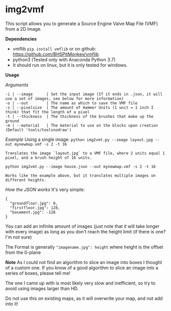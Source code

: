 # img2vmf
This script allows you to generate a Source Engine Valve Map File (VMF) from a 2D Image.

**Dependencies**

- vmflib `pip install vmflib` or on github: https://github.com/BHSPitMonkey/vmflib
- python3 (Tested only with Anaconda Python 3.7)
- It should run on linux, but it is only tested for windows.

**Usage**

*Arguments*

```
-i | --image      | Set the input image (If it ends in .json, it will use a set of images, see below for more information)
-o | --out        | The name as which to save the VMF file
-s | --pixelsize  | The amount of Hammer Units (1 unit = 1 inch I think) that fit the length of a pixel
-t | --thickness  | The thickness of the brushes that make up the ground
-m | --material   | The material to use on the blocks upon creation (Default 'tools/toolsnodraw')
```

*Example*
Using a single image:
`python img2vmt.py --image layout.jpg --out mynewmap.vmf -s 2 -t 16`

    Translates the image `layout.jpg` to a VMF file, where 2 units equal 1 pixel, and a brush height of 16 units.

`python img2vmt.py --image house.json --out mynewmap.vmf -s 2 -t 16`

    Works like the example above, but it translates multiple images on different heights.

*How the JSON works*
It's very simple:
```
{
  "groundfloor.jpg": 0,
  "firstfloor.jpg": 128,
  "basement.jpg": -128
}
```
You can add an infinite amount of images (just note that it will take longer with every image) as long as you don't reach the height limit (if there is one? I'm not sure)

The Format is generally `"imagename.jpg": height` where height is the offset from the 0-plane

**Note**
As I could not find an algorithm to slice an image into boxes I thought of a custom one.
If you know of a good algorithm to slice an image into a series of boxes, please tell me!

The one I came up with is most likely very slow and inefficient, so try to avoid using images larger than HD.

Do not use this on existing maps, as it will overwrite your map, and not add into it!
